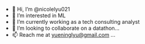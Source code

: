 - 👋 Hi, I’m @nicolelyu021
- 👀 I’m interested in ML
- 🌱 I’m currently working as a tech consulting analyst
- 💞️ I’m looking to collaborate on a datathon...
- 📫 Reach me at yueninglyu@gmail.com ...

<!---
nicolelyu021/nicolelyu021 is a ✨ special ✨ repository because its `README.md` (this file) appears on your GitHub profile.
You can click the Preview link to take a look at your changes.
--->
